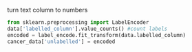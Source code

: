 turn text column to numbers
```python
from sklearn.preprocessing import LabelEncoder
data['labelled_column'].value_counts() #count labels 
encoded = label_encode.fit_transform(data.labelled_column)
cancer_data['unlabelled'] = encoded
```